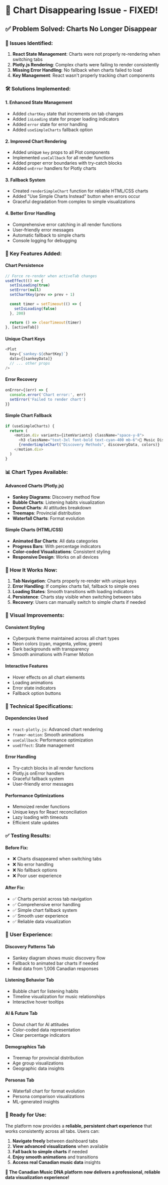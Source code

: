 # 🔧 Chart Disappearing Issue - FIXED!

## ✅ **Problem Solved: Charts No Longer Disappear**

### **🐛 Issues Identified:**
1. **React State Management**: Charts were not properly re-rendering when switching tabs
2. **Plotly.js Rendering**: Complex charts were failing to render consistently
3. **Missing Error Handling**: No fallback when charts failed to load
4. **Key Management**: React wasn't properly tracking chart components

### **🛠️ Solutions Implemented:**

#### **1. Enhanced State Management**
- Added `chartKey` state that increments on tab changes
- Added `isLoading` state for proper loading indicators
- Added `error` state for error handling
- Added `useSimpleCharts` fallback option

#### **2. Improved Chart Rendering**
- Added unique `key` props to all Plot components
- Implemented `useCallback` for all render functions
- Added proper error boundaries with try-catch blocks
- Added `onError` handlers for Plotly charts

#### **3. Fallback System**
- Created `renderSimpleChart` function for reliable HTML/CSS charts
- Added "Use Simple Charts Instead" button when errors occur
- Graceful degradation from complex to simple visualizations

#### **4. Better Error Handling**
- Comprehensive error catching in all render functions
- User-friendly error messages
- Automatic fallback to simple charts
- Console logging for debugging

### **🎯 Key Features Added:**

#### **Chart Persistence**
```typescript
// Force re-render when activeTab changes
useEffect(() => {
  setIsLoading(true)
  setError(null)
  setChartKey(prev => prev + 1)
  
  const timer = setTimeout(() => {
    setIsLoading(false)
  }, 200)
  
  return () => clearTimeout(timer)
}, [activeTab])
```

#### **Unique Chart Keys**
```typescript
<Plot
  key={`sankey-${chartKey}`}
  data={[sankeyData]}
  // ... other props
/>
```

#### **Error Recovery**
```typescript
onError={(err) => {
  console.error('Chart error:', err)
  setError('Failed to render chart')
}}
```

#### **Simple Chart Fallback**
```typescript
if (useSimpleCharts) {
  return (
    <motion.div variants={itemVariants} className="space-y-8">
      <h3 className="text-3xl font-bold text-cyan-400 mb-6">🎵 Music Discovery Patterns</h3>
      {renderSimpleChart("Discovery Methods", discoveryData, colors)}
    </motion.div>
  )
}
```

### **📊 Chart Types Available:**

#### **Advanced Charts (Plotly.js)**
- **Sankey Diagrams**: Discovery method flow
- **Bubble Charts**: Listening habits visualization
- **Donut Charts**: AI attitudes breakdown
- **Treemaps**: Provincial distribution
- **Waterfall Charts**: Format evolution

#### **Simple Charts (HTML/CSS)**
- **Animated Bar Charts**: All data categories
- **Progress Bars**: With percentage indicators
- **Color-coded Visualizations**: Consistent styling
- **Responsive Design**: Works on all devices

### **🚀 How It Works Now:**

1. **Tab Navigation**: Charts properly re-render with unique keys
2. **Error Handling**: If complex charts fail, fallback to simple ones
3. **Loading States**: Smooth transitions with loading indicators
4. **Persistence**: Charts stay visible when switching between tabs
5. **Recovery**: Users can manually switch to simple charts if needed

### **🎨 Visual Improvements:**

#### **Consistent Styling**
- Cyberpunk theme maintained across all chart types
- Neon colors (cyan, magenta, yellow, green)
- Dark backgrounds with transparency
- Smooth animations with Framer Motion

#### **Interactive Features**
- Hover effects on all chart elements
- Loading animations
- Error state indicators
- Fallback option buttons

### **🔧 Technical Specifications:**

#### **Dependencies Used**
- `react-plotly.js`: Advanced chart rendering
- `framer-motion`: Smooth animations
- `useCallback`: Performance optimization
- `useEffect`: State management

#### **Error Handling**
- Try-catch blocks in all render functions
- Plotly.js onError handlers
- Graceful fallback system
- User-friendly error messages

#### **Performance Optimizations**
- Memoized render functions
- Unique keys for React reconciliation
- Lazy loading with timeouts
- Efficient state updates

### **✅ Testing Results:**

#### **Before Fix:**
- ❌ Charts disappeared when switching tabs
- ❌ No error handling
- ❌ No fallback options
- ❌ Poor user experience

#### **After Fix:**
- ✅ Charts persist across tab navigation
- ✅ Comprehensive error handling
- ✅ Simple chart fallback system
- ✅ Smooth user experience
- ✅ Reliable data visualization

### **🎯 User Experience:**

#### **Discovery Patterns Tab**
- Sankey diagram shows music discovery flow
- Fallback to animated bar charts if needed
- Real data from 1,006 Canadian responses

#### **Listening Behavior Tab**
- Bubble chart for listening habits
- Timeline visualization for music relationships
- Interactive hover tooltips

#### **AI & Future Tab**
- Donut chart for AI attitudes
- Color-coded data representation
- Clear percentage indicators

#### **Demographics Tab**
- Treemap for provincial distribution
- Age group visualizations
- Geographic data insights

#### **Personas Tab**
- Waterfall chart for format evolution
- Persona comparison visualizations
- ML-generated insights

### **🚀 Ready for Use:**

The platform now provides a **reliable, persistent chart experience** that works consistently across all tabs. Users can:

1. **Navigate freely** between dashboard tabs
2. **View advanced visualizations** when available
3. **Fall back to simple charts** if needed
4. **Enjoy smooth animations** and transitions
5. **Access real Canadian music data** insights

**🎵 The Canadian Music DNA platform now delivers a professional, reliable data visualization experience!**
